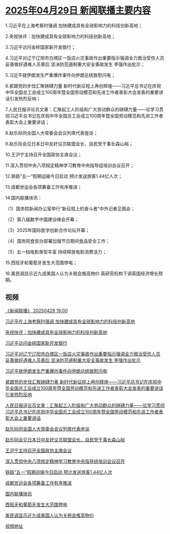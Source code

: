 # [2025年04月29日 新闻联播主要内容](https://tv.cctv.com/lm/xwlb/day/20250429.shtml)

1.习近平在上海考察时强调 加快建成具有全球影响力的科技创新高地；

2.央视快评：加快建成具有全球影响力的科技创新高地；

3.习近平访问金砖国家新开发银行；

4.习近平对辽宁辽阳市白塔区一饭店火灾事故作出重要指示强调全力救治受伤人员 妥善做好遇难人员善后 坚决防范遏制重大安全事故发生 李强作出批示；

5.习近平就伊朗发生严重爆炸事件向伊朗总统致慰问电；

6.紧跟党的步伐汇聚磅礴力量 新时代新征程上再创辉煌——习近平总书记在庆祝中华全国总工会成立100周年暨全国劳动模范和先进工作者表彰大会发表的重要讲话引发热烈反响；

7.人民日报评论员文章：汇聚起工人阶级和广大劳动群众的磅礴力量——论学习贯彻习近平总书记在庆祝中华全国总工会成立100周年暨全国劳动模范和先进工作者表彰大会上重要讲话；

8.赵乐际同全国人大常委会会议列席代表座谈；

9.赵乐际会见日本日中友好议员联盟会长、自民党干事长森山裕；

10.王沪宁主持召开全国政协主席会议；

11.深入贯彻中央八项规定精神学习教育中央指导组培训会议召开；

12.铁路“五一”假期运输今日启动 预计发送旅客1.44亿人次；

13.成都世运会各项筹备工作有序推进；

14.国内联播快讯：

（1）国务院新闻办公室举行“新征程上的奋斗者”中外记者见面会；

（2）第八届数字中国建设峰会开幕；

（3）2025年国际医学创新合作论坛开幕；

（4）国务院食安办部署加强节日期间食品安全工作；

（5）五一档电影类型丰富 持续释放电影消费活力；

15.西班牙和葡萄牙发生大范围停电；

16.美民调显示近九成美国人认为关税会推高物价 英研究机构下调英国经济增长预期。

## 视频

[《新闻联播》 20250429 19:00](https://tv.cctv.com/2025/04/29/VIDEuvXVoTwR2UdxpBfHJlyZ250429.shtml)

[习近平在上海考察时强调 加快建成具有全球影响力的科技创新高地](https://tv.cctv.com/2025/04/29/VIDEm5MkROx9Y3EiMHdoetwl250429.shtml)

[央视快评：加快建成具有全球影响力的科技创新高地](https://tv.cctv.com/2025/04/29/VIDEGjpYrAZNkvFjuL3p63ct250429.shtml)

[习近平访问金砖国家新开发银行](https://tv.cctv.com/2025/04/29/VIDEFlpdB3eGluIann3mbgeL250429.shtml)

[习近平对辽宁辽阳市白塔区一饭店火灾事故作出重要指示强调全力救治受伤人员 妥善做好遇难人员善后 坚决防范遏制重大安全事故发生 李强作出批示](https://tv.cctv.com/2025/04/29/VIDEkV0qpldxG5SzAjBCVyrG250429.shtml)

[习近平就伊朗发生严重爆炸事件向伊朗总统致慰问电](https://tv.cctv.com/2025/04/29/VIDE2clIympN45PEGWrxa8Tr250429.shtml)

[紧跟党的步伐汇聚磅礴力量 新时代新征程上再创辉煌——习近平总书记在庆祝中华全国总工会成立100周年暨全国劳动模范和先进工作者表彰大会发表的重要讲话引发热烈反响](https://tv.cctv.com/2025/04/29/VIDE2dyJuSwTEMShltO1aL98250429.shtml)

[人民日报评论员文章：汇聚起工人阶级和广大劳动群众的磅礴力量——论学习贯彻习近平总书记在庆祝中华全国总工会成立100周年暨全国劳动模范和先进工作者表彰大会上重要讲话](https://tv.cctv.com/2025/04/29/VIDEx54q6P3h67PhXhmKbVRB250429.shtml)

[赵乐际同全国人大常委会会议列席代表座谈](https://tv.cctv.com/2025/04/29/VIDEkmoGelRwzC22TVL3Yh9s250429.shtml)

[赵乐际会见日本日中友好议员联盟会长、自民党干事长森山裕](https://tv.cctv.com/2025/04/29/VIDERYUKps3e8mwxixqmrZkz250429.shtml)

[王沪宁主持召开全国政协主席会议](https://tv.cctv.com/2025/04/29/VIDEFJe2Ya2KvktyliO7SgAL250429.shtml)

[深入贯彻中央八项规定精神学习教育中央指导组培训会议召开](https://tv.cctv.com/2025/04/29/VIDEnSnjLSahjJDfjqhi49W5250429.shtml)

[铁路“五一”假期运输今日启动 预计发送旅客1.44亿人次](https://tv.cctv.com/2025/04/29/VIDEPzZK5eCYhZTIXMcJxD1a250429.shtml)

[成都世运会各项筹备工作有序推进](https://tv.cctv.com/2025/04/29/VIDERteM5b2sHxxbfkGm0wMF250429.shtml)

[国内联播快讯](https://tv.cctv.com/2025/04/29/VIDE4JFJ2ev1RcNtnPd4Ul0u250429.shtml)

[西班牙和葡萄牙发生大范围停电](https://tv.cctv.com/2025/04/29/VIDEkri3OQvnKXq77udJlg9R250429.shtml)

[美民调显示近九成美国人认为关税会推高物价](https://tv.cctv.com/2025/04/29/VIDEejDn2nMxnlrayOlJgdEX250429.shtml)

[视频地址](https://tv.cctv.com/lm/xwlb/day/20250429.shtml) 

